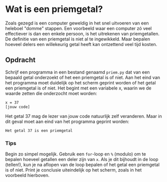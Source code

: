 # Wat is een priemgetal?

Zoals gezegd is een computer geweldig in het snel uitvoeren van een heleboel "domme" stappen. Een voorbeeld waar een computer zó veel effectiever is dan een enkele persoon, is het uitrekenen van priemgetallen. De definitie van een priemgetal is niet al te ingewikkeld. Maar bepalen hoeveel delers een willekeurig getal heeft kan ontzettend veel tijd kosten.

## Opdracht

Schrijf een programma in een bestand genaamd `priem.py` dat van een bepaald getal onderzoekt of het een priemgetal is of niet. Aan het eind van het programma moet duidelijk op het scherm geprint worden of het getal een priemgetal is of niet. Het begint met een variabele x, waarin we de waarde zetten die onderzocht moet worden:

    x = 37
    [jouw code]

Het getal 37 mag de lezer van jouw code natuurlijk zelf veranderen. Maar in dit geval moet aan eind van het programma geprint worden:

    Het getal 37 is een priemgetal 

### Tips

Begin zo simpel mogelijk. Gebruik een `for`-loop en `%` (modulo) om te bepalen hoeveel getallen een deler zijn van `x`. Als je dit bijhoudt in de loop (tellen!), kun je na aflopen van de loop bepalen of het getal een priemgetal is of niet. Print je conclusie uiteindelijk op het scherm, zoals in het voorbeeld hierboven.
